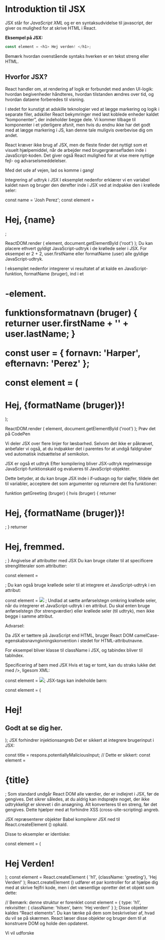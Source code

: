 # Introduktion til JSX

JSX står for *JavaScript XML* og er en syntaksudvidelse til javascript, der giver os mulighed for at skrive HTML i React. 

**Eksempel på JSX:** 
```js
const element = <h1> Hej verden! </h1>;
```

Bemærk hvordan ovenstående syntaks hverken er en tekst streng eller HTML.

## Hvorfor JSX?
React handler om, at rendering af logik er forbundet med anden UI-logik: hvordan begivenheder håndteres, hvordan tilstanden ændres over tid, og hvordan dataene forberedes til visning.

I stedet for kunstigt at adskille teknologier ved at lægge markering og logik i separate filer, adskiller React bekymringer med løst koblede enheder kaldet “komponenter”, der indeholder begge dele. Vi kommer tilbage til komponenter i et yderligere afsnit, men hvis du endnu ikke har det godt med at lægge markering i JS, kan denne tale muligvis overbevise dig om andet.

React kræver ikke brug af JSX, men de fleste finder det nyttigt som et visuelt hjælpemiddel, når de arbejder med brugergrænsefladen inde i JavaScript-koden. Det giver også React mulighed for at vise mere nyttige fejl- og advarselsmeddelelser.

Med det ude af vejen, lad os komme i gang!

Integrering af udtryk i JSX
I eksemplet nedenfor erklærer vi en variabel kaldet navn og bruger den derefter inde i JSX ved at indpakke den i krøllede seler:

const name = 'Josh Perez';
const element = <h1> Hej, {name} </h1>;

ReactDOM.render (
  element,
  document.getElementById ('root')
);
Du kan placere ethvert gyldigt JavaScript-udtryk i de krøllede seler i JSX. For eksempel er 2 + 2, user.firstName eller formatName (user) alle gyldige JavaScript-udtryk.

I eksemplet nedenfor integrerer vi resultatet af at kalde en JavaScript-funktion, formatName (bruger), ind i et <h1> -element.

funktionsformatnavn (bruger) {
  returner user.firstName + '' + user.lastName;
}

const user = {
  fornavn: 'Harper',
  efternavn: 'Perez'
};

const element = (
  <h1>
    Hej, {formatName (bruger)}!
  </h1>
);

ReactDOM.render (
  element,
  document.getElementById ('root')
);
Prøv det på CodePen

Vi deler JSX over flere linjer for læsbarhed. Selvom det ikke er påkrævet, anbefaler vi også, at du indpakker det i parentes for at undgå faldgruber ved automatisk indsættelse af semikolon.

JSX er også et udtryk
Efter kompilering bliver JSX-udtryk regelmæssige JavaScript-funktionskald og evalueres til JavaScript-objekter.

Dette betyder, at du kan bruge JSX inde i if-udsagn og for sløjfer, tildele det til variabler, acceptere det som argumenter og returnere det fra funktioner:

funktion getGreeting (bruger) {
  hvis (bruger) {
    returner <h1> Hej, {formatName (bruger)}! </h1>;
  }
  returner <h1> Hej, fremmed. </h1>;
}
Angivelse af attributter med JSX
Du kan bruge citater til at specificere strenglitteraler som attributter:

const element = <div tabIndex = "0"> </div>;
Du kan også bruge krøllede seler til at integrere et JavaScript-udtryk i en attribut:

const element = <img src = {user.avatarUrl}> </img>;
Undlad at sætte anførselstegn omkring krøllede seler, når du integrerer et JavaScript-udtryk i en attribut. Du skal enten bruge anførselstegn (for strengværdier) eller krøllede seler (til udtryk), men ikke begge i samme attribut.

Advarsel:

Da JSX er tættere på JavaScript end HTML, bruger React DOM camelCase-egenskabsnavngivningskonvention i stedet for HTML-attributnavne.

For eksempel bliver klasse til className i JSX, og tabindex bliver til tabIndex.

Specificering af børn med JSX
Hvis et tag er tomt, kan du straks lukke det med />, ligesom XML:

const element = <img src = {user.avatarUrl} />;
JSX-tags kan indeholde børn:

const element = (
  <div>
    <h1> Hej! </h1>
    <h2> Godt at se dig her. </h2>
  </div>
);
JSX forhindrer injektionsangreb
Det er sikkert at integrere brugerinput i JSX:

const title = respons.potentiallyMaliciousInput;
// Dette er sikkert:
const element = <h1> {title} </h1>;
Som standard undgår React DOM alle værdier, der er indlejret i JSX, før de gengives. Det sikrer således, at du aldrig kan indsprøjte noget, der ikke udtrykkeligt er skrevet i din ansøgning. Alt konverteres til en streng, før det gengives. Dette hjælper med at forhindre XSS (cross-site-scripting) angreb.

JSX repræsenterer objekter
Babel kompilerer JSX ned til React.createElement () opkald.

Disse to eksempler er identiske:

const element = (
  <h1 className = "hilsen">
    Hej Verden!
  </h1>
);
const element = React.createElement (
  'h1',
  {className: 'greeting'},
  'Hej Verden!'
);
React.createElement () udfører et par kontroller for at hjælpe dig med at skrive fejlfri kode, men i det væsentlige opretter det et objekt som dette:

// Bemærk: denne struktur er forenklet
const element = {
  type: 'h1',
  rekvisitter: {
    className: 'hilsen',
    børn: 'Hej verden!'
  }
};
Disse objekter kaldes “React elements”. Du kan tænke på dem som beskrivelser af, hvad du vil se på skærmen. React læser disse objekter og bruger dem til at konstruere DOM og holde den opdateret.

Vi vil udforske